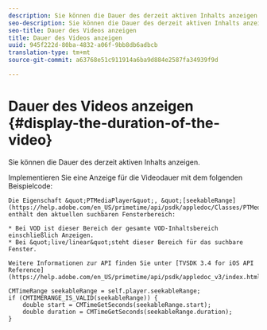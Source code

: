 ```yaml
---
description: Sie können die Dauer des derzeit aktiven Inhalts anzeigen.
seo-description: Sie können die Dauer des derzeit aktiven Inhalts anzeigen.
seo-title: Dauer des Videos anzeigen
title: Dauer des Videos anzeigen
uuid: 945f222d-80ba-4832-a06f-9bb8db6adbcb
translation-type: tm+mt
source-git-commit: a63768e51c911914a6ba9d884e2587fa34939f9d

---
```



# Dauer des Videos anzeigen {#display-the-duration-of-the-video}

Sie können die Dauer des derzeit aktiven Inhalts anzeigen.

Implementieren Sie eine Anzeige für die Videodauer mit dem folgenden Beispielcode:

    Die Eigenschaft &quot;PTMediaPlayer&quot;, &quot;[seekableRange](https://help.adobe.com/en_US/primetime/api/psdk/appledoc/Classes/PTMediaPlayer.html#//api/name/seekableRange)&quot;, enthält den aktuellen suchbaren Fensterbereich:
    
    * Bei VOD ist dieser Bereich der gesamte VOD-Inhaltsbereich einschließlich Anzeigen.
    * Bei &quot;live/linear&quot;steht dieser Bereich für das suchbare Fenster.
    
    Weitere Informationen zur API finden Sie unter [TVSDK 3.4 for iOS API Reference](https://help.adobe.com/en_US/primetime/api/psdk/appledoc_v3/index.html)

<!--<a id="example_A153BE3AC03F43C6BF3A156316A08CD3"></a>-->

```
CMTimeRange seekableRange = self.player.seekableRange;  
if (CMTIMERANGE_IS_VALID(seekableRange)) { 
    double start = CMTimeGetSeconds(seekableRange.start);  
    double duration = CMTimeGetSeconds(seekableRange.duration); 
}
```
